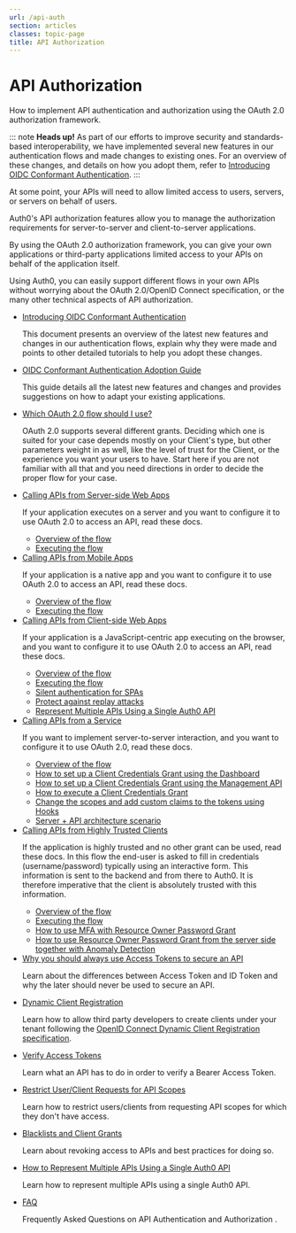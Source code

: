 ```yaml
---
url: /api-auth
section: articles
classes: topic-page
title: API Authorization
---
```


<div class="topic-page-header">
  <div data-name="example" class="topic-page-badge"></div>
  <h1>API Authorization</h1>
  <p>
    How to implement API authentication and authorization using the OAuth 2.0 authorization framework.
  </p>
</div>

::: note
<strong>Heads up!</strong> As part of our efforts to improve security and standards-based interoperability, we have implemented several new features in our authentication flows and made changes to existing ones. For an overview of these changes, and details on how you adopt them, refer to <a href="/api-auth/intro">Introducing OIDC Conformant Authentication</a>.
:::

At some point, your APIs will need to allow limited access to users, servers, or servers on behalf of users.

Auth0's API authorization features allow you to manage the authorization requirements for server-to-server and client-to-server applications.

By using the OAuth 2.0 authorization framework, you can give your own applications or third-party applications limited access to your APIs on behalf of the application itself.

Using Auth0, you can easily support different flows in your own APIs without worrying about the OAuth 2.0/OpenID Connect specification, or the many other technical aspects of API authorization.

<ul class="topic-links">
  <li>
    <i class="icon icon-budicon-715"></i><a href="/api-auth/intro">Introducing OIDC Conformant Authentication</a>
    <p>
      This document presents an overview of the latest new features and changes in our authentication flows, explain why they were made and points to other detailed tutorials to help you adopt these changes.
    </p>
  </li>
  <li>
    <i class="icon icon-budicon-715"></i><a href="/api-auth/tutorials/adoption">OIDC Conformant Authentication Adoption Guide</a>
    <p>
      This guide details all the latest new features and changes and provides suggestions on how to adapt your existing applications.
    </p>
  </li>
  <li>
    <i class="icon icon-budicon-715"></i><a href="/api-auth/which-oauth-flow-to-use">Which OAuth 2.0 flow should I use?</a>
    <p>
      OAuth 2.0 supports several different grants. Deciding which one is suited for your case depends mostly on your Client's type, but other parameters weight in as well, like the level of trust for the Client, or the experience you want your users to have. Start here if you are not familiar with all that and you need directions in order to decide the proper flow for your case.
    </p>
  </li>
  <li>
    <i class="icon icon-budicon-715"></i><a href="/api-auth/grant/authorization-code">Calling APIs from Server-side Web Apps</a>
    <p>
      If your application executes on a server and you want to configure it to use OAuth 2.0 to access an API, read these docs.
    </p>
    <ul>
      <li>
        <i class="icon icon-budicon-695"></i><a href="/api-auth/grant/authorization-code">Overview of the flow</a>
      </li>
      <li>
        <i class="icon icon-budicon-695"></i><a href="/api-auth/tutorials/authorization-code-grant">Executing the flow</a>
      </li>
    </ul>
  </li>
  <li>
    <i class="icon icon-budicon-715"></i><a href="/api-auth/grant/authorization-code-pkce">Calling APIs from Mobile Apps</a>
    <p>
      If your application is a native app and you want to configure it to use OAuth 2.0 to access an API, read these docs.
    </p>
    <ul>
      <li>
        <i class="icon icon-budicon-695"></i><a href="/api-auth/grant/authorization-code-pkce">Overview of the flow</a>
      </li>
      <li>
        <i class="icon icon-budicon-695"></i><a href="/api-auth/tutorials/authorization-code-grant-pkce">Executing the flow</a>
      </li>
    </ul>
  </li>
  <li>
    <i class="icon icon-budicon-715"></i><a href="/api-auth/grant/implicit">Calling APIs from Client-side Web Apps</a>
    <p>
      If your application is a JavaScript-centric app executing on the browser, and you want to configure it to use OAuth 2.0 to access an API, read these docs.
    </p>
    <ul>
      <li>
        <i class="icon icon-budicon-695"></i><a href="/api-auth/grant/implicit">Overview of the flow</a>
      </li>
      <li>
        <i class="icon icon-budicon-695"></i><a href="/api-auth/tutorials/implicit-grant">Executing the flow</a>
      </li>
      <li>
        <i class="icon icon-budicon-695"></i><a href="/api-auth/tutorials/silent-authentication">Silent authentication for SPAs</a>
      </li>
      <li>
        <i class="icon icon-budicon-695"></i><a href="/api-auth/tutorials/nonce">Protect against replay attacks</a>
      </li>
      <li>
        <i class="icon icon-budicon-695"></i><a href="/api-auth/tutorials/represent-multiple-apis">Represent Multiple APIs Using a Single Auth0 API</a>
      </li>
    </ul>
  </li>
  <li>
    <i class="icon icon-budicon-715"></i><a href="/api-auth/grant/client-credentials">Calling APIs from a Service</a>
    <p>
      If you want to implement server-to-server interaction, and you want to configure it to use OAuth 2.0, read these docs.
    </p>
    <ul>
      <li>
        <i class="icon icon-budicon-695"></i><a href="/api-auth/grant/client-credentials">Overview of the flow</a>
      </li>
      <li>
        <i class="icon icon-budicon-695"></i><a href="/api-auth/config/using-the-auth0-dashboard">How to set up a Client Credentials Grant using the Dashboard</a>
      </li>
      <li>
        <i class="icon icon-budicon-695"></i><a href="/api-auth/config/using-the-management-api">How to set up a Client Credentials Grant using the Management API</a>
      </li>
      <li>
        <i class="icon icon-budicon-695"></i><a href="/api-auth/config/asking-for-access-tokens">How to execute a Client Credentials Grant</a>
      </li>
      <li>
        <i class="icon icon-budicon-695"></i><a href="/api-auth/tutorials/client-credentials/customize-with-hooks">Change the scopes and add custom claims to the tokens using Hooks</a>
      </li>
      <li>
        <i class="icon icon-budicon-695"></i><a href="/architecture-scenarios/application/server-api">Server + API architecture scenario</a>
      </li>
    </ul>
  </li>
  <li>
    <i class="icon icon-budicon-715"></i><a href="/api-auth/grant/password">Calling APIs from Highly Trusted Clients</a>
    <p>
      If the application is highly trusted and no other grant can be used, read these docs. In this flow the end-user is asked to fill in credentials (username/password) typically using an interactive form. This information is sent to the backend and from there to Auth0.  It is therefore imperative that the client is absolutely trusted with this information.
    </p>
    <ul>
      <li>
        <i class="icon icon-budicon-695"></i><a href="/api-auth/grant/password">Overview of the flow</a>
      </li>
      <li>
        <i class="icon icon-budicon-695"></i><a href="/api-auth/tutorials/password-grant">Executing the flow</a>
      </li>
      <li>
        <i class="icon icon-budicon-695"></i><a href="/api-auth/tutorials/multifactor-resource-owner-password">How to use MFA with Resource Owner Password Grant</a>
      </li>
      <li>
        <i class="icon icon-budicon-695"></i><a href="/api-auth/tutorials/using-resource-owner-password-from-server-side">How to use Resource Owner Password Grant from the server side together with Anomaly Detection</a>
      </li>
    </ul>
  </li>
  <li>
    <i class="icon icon-budicon-715"></i><a href="/api-auth/why-use-access-tokens-to-secure-apis">Why you should always use Access Tokens to secure an API</a>
    <p>
      Learn about the differences between Αccess Τoken and ID Τoken and why the later should never be used to secure an API.
    </p>
  </li>
  <li>
    <i class="icon icon-budicon-715"></i><a href="/api-auth/dynamic-client-registration">Dynamic Client Registration</a>
    <p>
      Learn how to allow third party developers to create clients under your tenant following the <a href="https://openid.net/specs/openid-connect-registration-1_0.html">OpenID Connect Dynamic Client Registration specification</a>.
    </p>
  </li>
  <li>
    <i class="icon icon-budicon-715"></i><a href="/api-auth/tutorials/verify-access-token">Verify Access Tokens</a>
    <p>
      Learn what an API has to do in order to verify a Bearer Access Token.
    </p>
  </li>
  <li>
    <i class="icon icon-budicon-715"></i><a href="/api-auth/restrict-requests-for-scopes">Restrict User/Client Requests for API Scopes</a>
    <p>
      Learn how to restrict users/clients from requesting API scopes for which they don't have access.
    </p>
  </li>
  <li>
    <i class="icon icon-budicon-715"></i><a href="/api-auth/blacklists-vs-grants">Blacklists and Client Grants</a>
    <p>
      Learn about revoking access to APIs and best practices for doing so.
    </p>
  </li>
  <li>
    <i class="icon icon-budicon-715"></i><a href="/api-auth/tutorials/represent-multiple-apis">How to Represent Multiple APIs Using a Single Auth0 API</a>
    <p>
      Learn how to represent multiple APIs using a single Auth0 API.
    </p>
  </li>
  <li>
    <i class="icon icon-budicon-715"></i><a href="/api-auth/faq">FAQ</a>
    <p>
      Frequently Asked Questions on API Authentication and Authorization .
    </p>
  </li>
</ul>
